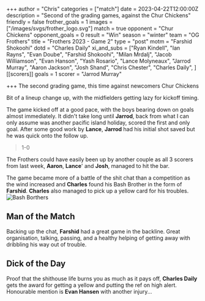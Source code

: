+++
author = "Chris"
categories = ["match"]
date = 2023-04-22T12:00:00Z
description = "Second of the grading games, against the Chur Chickens"
friendly = false
frother_goals = 1
images  = ["/images/svgs/frother_logo.svg"]
match = true
opponent = "Chur Chickens"
opponent_goals = 0
result = "Win"
season = "winter"
team = "OG Frothers"
title = "Frothers 2023 - Game 2"
type = "post"
motm = "Farshid Shokoohi"
dotd = "Charles Daily"
xi_and_subs = ["Ryan Kindell", "Ian Rayns", "Evan Doube", "Farshid Shokoohi", "Milan Mrdalj", "Jacob Williamson", "Evan Hanson", "Yash Rosario", "Lance Molyneaux", "Jarrod Murray", "Aaron Jackson", "Josh Shand", "Chris Chester", "Charles Daily", ]
[[scorers]]
goals = 1
scorer = "Jarrod Murray"


+++
The second grading game, this time against newcomers Chur Chickens

Bit of a lineup change up, with the midfielders getting lazy for kickoff timing.

The game kicked off at a good pace, with the boys bearing down on goals almost immediately. It didn't take long until **Jarrod**, back from what I can only assume was another pacific island holiday, scored the first and only goal. After some good work by **Lance**, **Jarrod** had his initial shot saved but he was quick onto the follow up.

> 1-0

The Frothers could have easily been up by another couple as all 3 scorers from last week, **Aaron**, **Lance**' and **Josh**, managed to hit the bar.

The game became more of a battle of the shit chat than a competition as the wind increased and **Charles** found his Bash Brother in the form of **Farshid**. **Charles** also managed to pick up a yellow card for his troubles.
![Bash Borthers](https://media.giphy.com/media/11jK7UMYJ8xnjO/giphy.gif)

## Man of the Match
Backing up the chat, **Farshid** had a great game in the backline. Great organisation, talking, passing, and a healthy helping of getting away with dribbling his way out of trouble.

## Dick of the Day
Proof that the shithouse life burns you as much as it pays off, **Charles Daily** gets the award for getting a yellow and putting the ref on high alert. Honourable mention is **Evan Hansen** with another injury...

